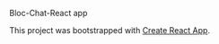 Bloc-Chat-React app 

This project was bootstrapped with [Create React App](https://github.com/facebookincubator/create-react-app).
